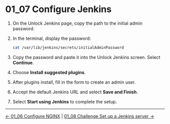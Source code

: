 # 01_07 Configure Jenkins

1. On the Unlock Jenkins page, copy the path to the initial admin password.
1. In the terminal, display the password:

    ```bash
    cat /var/lib/jenkins/secrets/initialAdminPassword
    ```

1. Copy the password and paste it into the Unlock Jenkins screen. Select **Continue**.
1. Choose **Install suggested plugins**.
1. After plugins install, fill in the form to create an admin user.
1. Accept the default Jenkins URL and select **Save and Finish**.
1. Select **Start using Jenkins** to complete the setup.

<!-- FooterStart -->
---
[← 01_06 Configure NGINX](../01_06_configure_nginx/README.md) | [01_08 Challenge Set up a Jenkins server →](../01_08_challenge_set_up_a_jenkins_server/README.md)
<!-- FooterEnd -->
